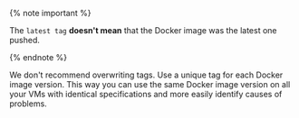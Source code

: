 {% note important %}

The `latest tag` **doesn't mean** that the Docker image was the latest one pushed.

{% endnote %}

We don't recommend overwriting tags. Use a unique tag for each Docker image version. This way you can use the same Docker image version on all your VMs with identical specifications and more easily identify causes of problems.

